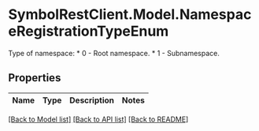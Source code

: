 # SymbolRestClient.Model.NamespaceRegistrationTypeEnum
Type of namespace: * 0 - Root namespace. * 1 - Subnamespace. 

## Properties

Name | Type | Description | Notes
------------ | ------------- | ------------- | -------------

[[Back to Model list]](../README.md#documentation-for-models) [[Back to API list]](../README.md#documentation-for-api-endpoints) [[Back to README]](../README.md)

